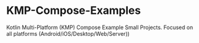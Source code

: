 # KMP-Compose-Examples
Kotlin Multi-Platform (KMP)  Compose Example Small Projects. Focused on all platforms (Android/iOS/Desktop/Web/Server))
